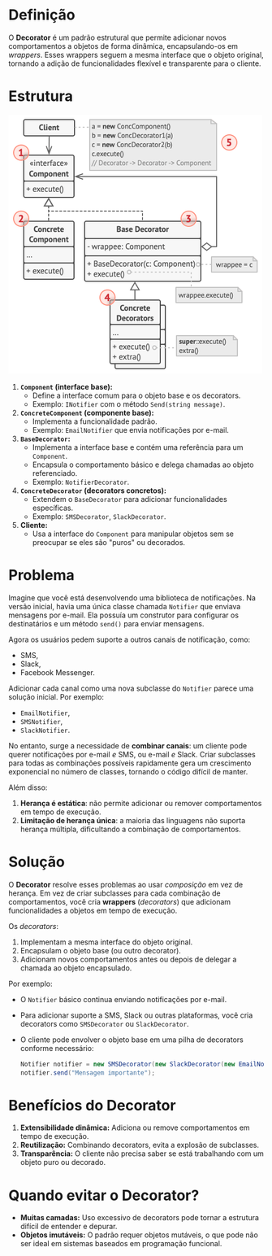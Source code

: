 # Definição

O **Decorator** é um padrão estrutural que permite adicionar novos comportamentos a objetos de forma dinâmica, encapsulando-os em *wrappers*. Esses wrappers seguem a mesma interface que o objeto original, tornando a adição de funcionalidades flexível e transparente para o cliente.

# Estrutura

![structure.png](https://github.com/oNicolasSB/DesignPatternsJava/blob/main/Decorator/structure.png)

1. **`Component` (interface base):**
    - Define a interface comum para o objeto base e os decorators.
    - Exemplo: `INotifier` com o método `Send(string message)`.
2. **`ConcreteComponent` (componente base):**
    - Implementa a funcionalidade padrão.
    - Exemplo: `EmailNotifier` que envia notificações por e-mail.
3. **`BaseDecorator`:**
    - Implementa a interface base e contém uma referência para um `Component`.
    - Encapsula o comportamento básico e delega chamadas ao objeto referenciado.
    - Exemplo: `NotifierDecorator`.
4. **`ConcreteDecorator` (decorators concretos):**
    - Extendem o `BaseDecorator` para adicionar funcionalidades específicas.
    - Exemplo: `SMSDecorator`, `SlackDecorator`.
5. **Cliente:**
    - Usa a interface do `Component` para manipular objetos sem se preocupar se eles são "puros" ou decorados.

# Problema

Imagine que você está desenvolvendo uma biblioteca de notificações. Na versão inicial, havia uma única classe chamada `Notifier` que enviava mensagens por e-mail. Ela possuía um construtor para configurar os destinatários e um método `send()` para enviar mensagens.

Agora os usuários pedem suporte a outros canais de notificação, como:

- SMS,
- Slack,
- Facebook Messenger.

Adicionar cada canal como uma nova subclasse do `Notifier` parece uma solução inicial. Por exemplo:

- `EmailNotifier`,
- `SMSNotifier`,
- `SlackNotifier`.

No entanto, surge a necessidade de **combinar canais**: um cliente pode querer notificações por e-mail *e* SMS, ou e-mail *e* Slack. Criar subclasses para todas as combinações possíveis rapidamente gera um crescimento exponencial no número de classes, tornando o código difícil de manter.

Além disso:

1. **Herança é estática**: não permite adicionar ou remover comportamentos em tempo de execução.
2. **Limitação de herança única**: a maioria das linguagens não suporta herança múltipla, dificultando a combinação de comportamentos.

# Solução

O **Decorator** resolve esses problemas ao usar *composição* em vez de herança. Em vez de criar subclasses para cada combinação de comportamentos, você cria **wrappers** (*decorators*) que adicionam funcionalidades a objetos em tempo de execução.

Os *decorators*:

1. Implementam a mesma interface do objeto original.
2. Encapsulam o objeto base (ou outro decorator).
3. Adicionam novos comportamentos antes ou depois de delegar a chamada ao objeto encapsulado.

Por exemplo:

- O `Notifier` básico continua enviando notificações por e-mail.
- Para adicionar suporte a SMS, Slack ou outras plataformas, você cria decorators como `SMSDecorator` ou `SlackDecorator`.
- O cliente pode envolver o objeto base em uma pilha de decorators conforme necessário:
    
    ```java
    Notifier notifier = new SMSDecorator(new SlackDecorator(new EmailNotifier()));
    notifier.send("Mensagem importante");
    ```
    

# Benefícios do Decorator

1. **Extensibilidade dinâmica:** Adiciona ou remove comportamentos em tempo de execução.
2. **Reutilização:** Combinando decorators, evita a explosão de subclasses.
3. **Transparência:** O cliente não precisa saber se está trabalhando com um objeto puro ou decorado.

# Quando evitar o Decorator?

- **Muitas camadas:** Uso excessivo de decorators pode tornar a estrutura difícil de entender e depurar.
- **Objetos imutáveis:** O padrão requer objetos mutáveis, o que pode não ser ideal em sistemas baseados em programação funcional.